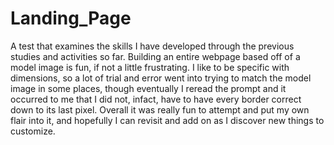 # Landing_Page

A test that examines the skills I have developed through the previous studies and activities so far.
Building an entire webpage based off of a model image is fun, if not a little frustrating. I like to be specific with dimensions,
so a lot of trial and error went into trying to match the model image in some places, though eventually I reread the prompt
and it occurred to me that I did not, infact, have to have every border correct down to its last pixel. Overall it was really fun to attempt and put my own flair into it, and hopefully I can revisit and add on as I discover new things to customize.